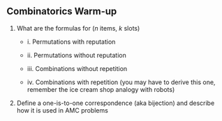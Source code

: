 ## Combinatorics Warm-up 

1. What are the formulas for ($n$ items, $k$ slots)
   - i. Permutations with reputation
   
   
   
   - ii. Permutations without reputation
   
   
   
   - iii. Combinations without repetition
   
   
   
   - iv. Combinations with repetition
         (you may have to derive this one, remember the ice cream shop analogy with robots)



2. Define a one-is-to-one correspondence (aka bijection) and describe how it is used in AMC problems